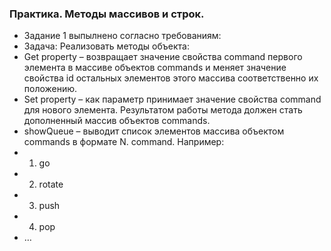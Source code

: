 ### Практика. Методы массивов и строк.
 - Задание 1 выпылнено согласно требованиям:
 - Задача: Реализовать методы объекта: 
  -   Get property – возвращает значение свойства command первого элемента в массиве объектов commands и меняет значение свойства id остальных элементов этого массива соответственно их положению. 
  -   Set property – как параметр принимает значение свойства command для нового элемента. Результатом работы метода должен стать дополненный массив объектов commands.
  -   showQueue – выводит список элементов массива объектом commands в формате N. command. 
Например: 
   -  1. go  
   -  2. rotate 
   -  3. push 
   -  4. pop 
   -  …

